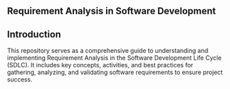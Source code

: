 ## Requirement Analysis in Software Development  

## Introduction  
This repository serves as a comprehensive guide to understanding and implementing Requirement Analysis in the   Software Development Life Cycle (SDLC). It includes key concepts, activities, and best practices for gathering,   analyzing, and validating software requirements to ensure project success.  